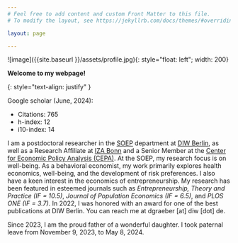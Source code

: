 ```yaml
---
# Feel free to add content and custom Front Matter to this file.
# To modify the layout, see https://jekyllrb.com/docs/themes/#overriding-theme-defaults

layout: page

---
```



![image]({{site.baseurl }}/assets/profile.jpg){: style="float: left"; width: 200}

 **Welcome to my webpage!**

 {: style="text-align: justify" }

Google scholar (June, 2024):
* Citations: 765
* h-index: 12
* i10-index: 14

I am a postdoctoral researcher in the [SOEP](https://www.diw.de/en/diw_01.c.615551.en/research_infrastructure__socio-economic_panel__soep.html) department at [DIW Berlin](https://www.diw.de/en), as well as a Research Affiliate at [IZA Bonn](https://www.iza.org/de) and a Senior Member at the [Center for Economic Policy Analysis (CEPA)](https://uni-potsdam.de/en/cepa/welcome-to-cepa). At the SOEP, my research focus is on well-being. As a behavioral economist, my work primarily explores health economics, well-being, and the development of risk preferences. I also have a keen interest in the economics of entrepreneurship. My research has been featured in esteemed journals such as *Entrepreneurship, Theory and Practice (IF = 10.5)*, *Journal of Population Economics (IF = 6.5)*, and *PLOS ONE (IF = 3.7)*. In 2022, I was honored with an award for one of the best publications at DIW Berlin. You can reach me at dgraeber [at] diw [dot] de.

Since 2023, I am the proud father of a wonderful daughter. I took paternal leave from November 9, 2023, to May 8, 2024.
